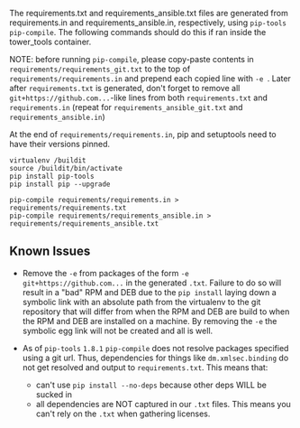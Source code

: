 The requirements.txt and requirements_ansible.txt files are generated from requirements.in and requirements_ansible.in, respectively, using `pip-tools` `pip-compile`. The following commands should do this if ran inside the tower_tools container.

NOTE: before running `pip-compile`, please copy-paste contents in `requirements/requirements_git.txt` to the top of `requirements/requirements.in` and prepend each copied line with `-e `. Later after `requirements.txt` is generated, don't forget to remove all `git+https://github.com...`-like lines from both `requirements.txt` and `requirements.in` (repeat for `requirements_ansible_git.txt` and `requirements_ansible.in`)

At the end of `requirements/requirements.in`, pip and setuptools need to have their versions pinned.

```
virtualenv /buildit
source /buildit/bin/activate
pip install pip-tools
pip install pip --upgrade

pip-compile requirements/requirements.in > requirements/requirements.txt
pip-compile requirements/requirements_ansible.in > requirements/requirements_ansible.txt
```

## Known Issues

* Remove the `-e` from packages of the form `-e git+https://github.com...` in the generated `.txt`. Failure to do so will result in a "bad" RPM and DEB due to the `pip install` laying down a symbolic link with an absolute path from the virtualenv to the git repository that will differ from when the RPM and DEB are build to when the RPM and DEB are installed on a machine. By removing the `-e` the symbolic egg link will not be created and all is well.

* As of `pip-tools` `1.8.1` `pip-compile` does not resolve packages specified using a git url. Thus, dependencies for things like `dm.xmlsec.binding` do not get resolved and output to `requirements.txt`. This means that:
  * can't use `pip install --no-deps` because other deps WILL be sucked in
  * all dependencies are NOT captured in our `.txt` files. This means you can't rely on the `.txt` when gathering licenses.
